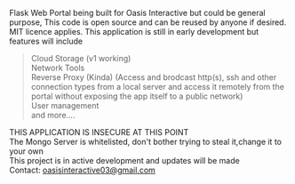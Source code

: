 Flask Web Portal being built for Oasis Interactive but could be general purpose, This code is open source and can be reused by anyone if desired. MIT licence applies. This application is still in early development but features will include


> Cloud Storage (v1 working) <br/>
> Network Tools <br/>
> Reverse Proxy (Kinda) (Access and brodcast http(s), ssh and other connection types from a local server and access it remotely from the portal without exposing the app itself to a public network) <br/>
> User management <br/>
> and more....



THIS APPLICATION IS INSECURE AT THIS POINT <br/>
The Mongo Server is whitelisted, don't bother trying to steal it,change it to your own<br/>
This project is in active development and updates will be made<br/>
Contact: oasisinteractive03@gmail.com 
